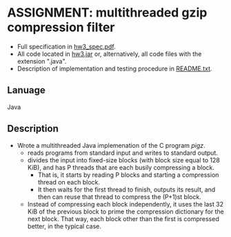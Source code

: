 # ASSIGNMENT: multithreaded gzip compression filter
- Full specification in [hw3_spec.pdf](https://github.com/jpicchi18/programming-languages-course-projects/blob/main/hw_3/hw3_spec.pdf).
- All code located in [hw3.jar](https://github.com/jpicchi18/programming-languages-course-projects/blob/main/hw_3/hw3.jar) or, alternatively, all code files with
the extension ".java".
- Description of implementation and testing procedure in [README.txt](https://github.com/jpicchi18/programming-languages-course-projects/blob/main/hw_3/README.txt).

## Lanuage
Java

## Description
- Wrote a multithreaded Java implemenation of the C program *pigz*.
  - reads programs from standard input and writes to standard output.
  - divides the input into fixed-size blocks (with block size equal to 128 KiB), and has P threads that are each busily compressing a block.
    - That is, it starts by reading P blocks and starting a compression thread on each block.
    - It then waits for the first thread to finish, outputs its result, and then can reuse that thread to compress the (P+1)st block.
  - Instead of compressing each block independently, it uses the last 32 KiB of the previous block to prime the compression dictionary for the next block.
    That way, each block other than the first is compressed better, in the typical case.
